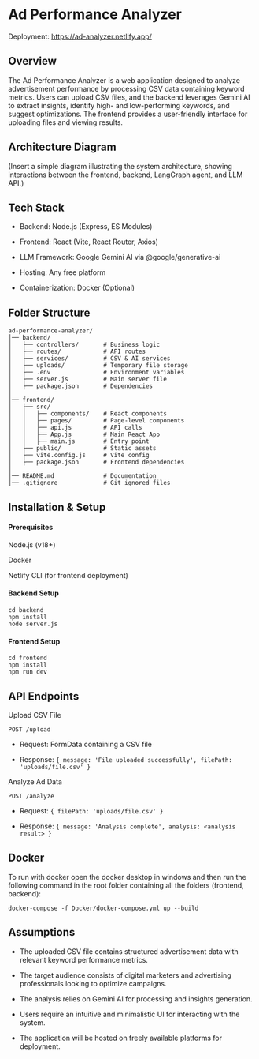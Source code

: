 # Ad Performance Analyzer

Deployment: https://ad-analyzer.netlify.app/

## Overview

The Ad Performance Analyzer is a web application designed to analyze advertisement performance by processing CSV data containing keyword metrics. Users can upload CSV files, and the backend leverages Gemini AI to extract insights, identify high- and low-performing keywords, and suggest optimizations. The frontend provides a user-friendly interface for uploading files and viewing results.

## Architecture Diagram

(Insert a simple diagram illustrating the system architecture, showing interactions between the frontend, backend, LangGraph agent, and LLM API.)

## Tech Stack

-   Backend: Node.js (Express, ES Modules)

-   Frontend: React (Vite, React Router, Axios)

-   LLM Framework: Google Gemini AI via @google/generative-ai

-   Hosting: Any free platform

-   Containerization: Docker (Optional)

## Folder Structure

```
ad-performance-analyzer/
│── backend/
│   ├── controllers/       # Business logic
│   ├── routes/            # API routes
│   ├── services/          # CSV & AI services
│   ├── uploads/           # Temporary file storage
│   ├── .env               # Environment variables
│   ├── server.js          # Main server file
│   ├── package.json       # Dependencies
│
│── frontend/
│   ├── src/
│   │   ├── components/    # React components
│   │   ├── pages/         # Page-level components
│   │   ├── api.js         # API calls
│   │   ├── App.js         # Main React App
│   │   ├── main.js        # Entry point
│   ├── public/            # Static assets
│   ├── vite.config.js     # Vite config
│   ├── package.json       # Frontend dependencies
│
│── README.md              # Documentation
│── .gitignore             # Git ignored files
```

## Installation & Setup

#### Prerequisites

Node.js (v18+)

Docker

Netlify CLI (for frontend deployment)

#### Backend Setup

```
cd backend
npm install
node server.js
```

#### Frontend Setup

```
cd frontend
npm install
npm run dev
```

## API Endpoints

Upload CSV File

`POST /upload`

-   Request: FormData containing a CSV file

-   Response: `{ message: 'File uploaded successfully', filePath: 'uploads/file.csv' }`

Analyze Ad Data

`POST /analyze`

-   Request: `{ filePath: 'uploads/file.csv' }`

-   Response: `{ message: 'Analysis complete', analysis: <analysis result> }`

## Docker

To run with docker open the docker desktop in windows and then run the following command in the root folder containing all the folders (frontend, backend):

```
docker-compose -f Docker/docker-compose.yml up --build
```

## Assumptions

-   The uploaded CSV file contains structured advertisement data with relevant keyword performance metrics.

-   The target audience consists of digital marketers and advertising professionals looking to optimize campaigns.

-   The analysis relies on Gemini AI for processing and insights generation.

-   Users require an intuitive and minimalistic UI for interacting with the system.

-   The application will be hosted on freely available platforms for deployment.
